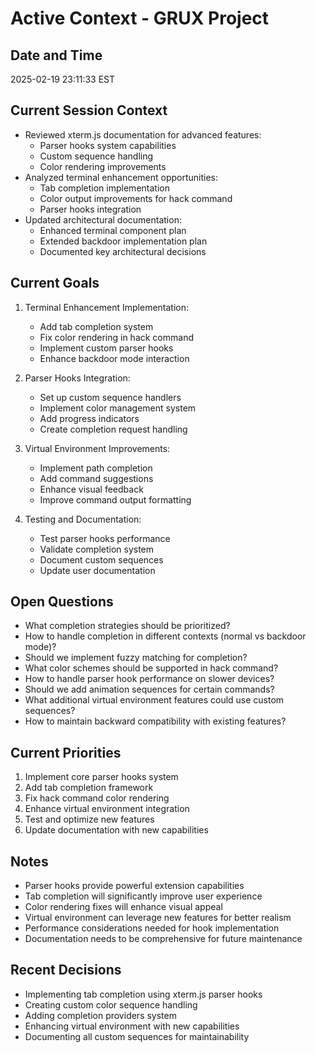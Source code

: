 # Active Context - GRUX Project

## Date and Time
2025-02-19 23:11:33 EST

## Current Session Context
- Reviewed xterm.js documentation for advanced features:
  - Parser hooks system capabilities
  - Custom sequence handling
  - Color rendering improvements
- Analyzed terminal enhancement opportunities:
  - Tab completion implementation
  - Color output improvements for hack command
  - Parser hooks integration
- Updated architectural documentation:
  - Enhanced terminal component plan
  - Extended backdoor implementation plan
  - Documented key architectural decisions

## Current Goals
1. Terminal Enhancement Implementation:
   - Add tab completion system
   - Fix color rendering in hack command
   - Implement custom parser hooks
   - Enhance backdoor mode interaction

2. Parser Hooks Integration:
   - Set up custom sequence handlers
   - Implement color management system
   - Add progress indicators
   - Create completion request handling

3. Virtual Environment Improvements:
   - Implement path completion
   - Add command suggestions
   - Enhance visual feedback
   - Improve command output formatting

4. Testing and Documentation:
   - Test parser hooks performance
   - Validate completion system
   - Document custom sequences
   - Update user documentation

## Open Questions
- What completion strategies should be prioritized?
- How to handle completion in different contexts (normal vs backdoor mode)?
- Should we implement fuzzy matching for completion?
- What color schemes should be supported in hack command?
- How to handle parser hook performance on slower devices?
- Should we add animation sequences for certain commands?
- What additional virtual environment features could use custom sequences?
- How to maintain backward compatibility with existing features?

## Current Priorities
1. Implement core parser hooks system
2. Add tab completion framework
3. Fix hack command color rendering
4. Enhance virtual environment integration
5. Test and optimize new features
6. Update documentation with new capabilities

## Notes
- Parser hooks provide powerful extension capabilities
- Tab completion will significantly improve user experience
- Color rendering fixes will enhance visual appeal
- Virtual environment can leverage new features for better realism
- Performance considerations needed for hook implementation
- Documentation needs to be comprehensive for future maintenance

## Recent Decisions
- Implementing tab completion using xterm.js parser hooks
- Creating custom color sequence handling
- Adding completion providers system
- Enhancing virtual environment with new capabilities
- Documenting all custom sequences for maintainability